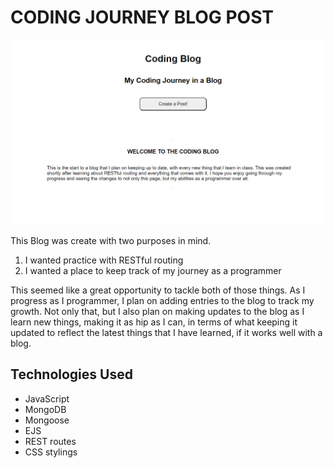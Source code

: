 # CODING JOURNEY BLOG POST

![blog image](./assets/blogscreenshot.PNG)

This Blog was create with two purposes in mind.
1. I wanted practice with RESTful routing
2. I wanted a place to keep track of my journey as a programmer

This seemed like a great opportunity to tackle both of those things. As I progress as I programmer, I plan on adding entries to the blog to track my growth. Not only that, but I also plan on making updates to the blog as I learn new things, making it as hip as I can, in terms of what keeping it updated to reflect the latest things that I have learned, if it works well with a blog.

## Technologies Used
- JavaScript
- MongoDB
- Mongoose
- EJS
- REST routes
- CSS stylings